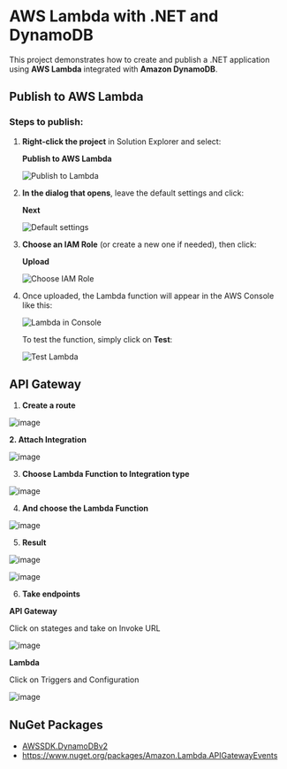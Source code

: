 # AWS Lambda with .NET and DynamoDB

This project demonstrates how to create and publish a .NET application using **AWS Lambda** integrated with **Amazon DynamoDB**.

## Publish to AWS Lambda

### Steps to publish:

1. **Right-click the project** in Solution Explorer and select:

   **Publish to AWS Lambda**

   ![Publish to Lambda](https://github.com/user-attachments/assets/8b8a4b44-d25d-481f-9fc8-3cc5cb87a992)

2. **In the dialog that opens**, leave the default settings and click:

   **Next**

   ![Default settings](https://github.com/user-attachments/assets/7ab0ca42-3e6b-4120-84fb-9f9e50c85368)

3. **Choose an IAM Role** (or create a new one if needed), then click:

   **Upload**

   ![Choose IAM Role](https://github.com/user-attachments/assets/065e220d-f360-4a71-8c4d-3d639e473cb2)

4. Once uploaded, the Lambda function will appear in the AWS Console like this:

   ![Lambda in Console](https://github.com/user-attachments/assets/3feb43e0-462c-43c9-ab71-0f377d3db622)

   To test the function, simply click on **Test**:

   ![Test Lambda](https://github.com/user-attachments/assets/154c3726-a6ff-46e3-9bf2-6b7075017d03)

## API Gateway

1. **Create a route**

![image](https://github.com/user-attachments/assets/ef5e67bd-10e2-4439-a606-3243acdfea0c)

**2. Attach Integration**

![image](https://github.com/user-attachments/assets/e4477341-668b-437a-9a22-6c605fb4c87e)

3. **Choose Lambda Function to Integration type**

![image](https://github.com/user-attachments/assets/45206901-cd3f-431b-abc0-2513239d7fde)

4. **And choose the Lambda Function**

![image](https://github.com/user-attachments/assets/fe412ee0-2261-4edd-902e-80295b2ec65a)

5. **Result**

![image](https://github.com/user-attachments/assets/de36cbce-d971-4c1c-98e0-4adf05ec2da6)

![image](https://github.com/user-attachments/assets/ae4f22a2-fc59-4980-a84e-37a4fe6da6bc)

6. **Take endpoints**

**API Gateway**

Click on stateges and take on Invoke URL

![image](https://github.com/user-attachments/assets/c4b17eac-8b6f-490d-a225-dd58e2255d3c)


**Lambda**

Click on Triggers and Configuration

![image](https://github.com/user-attachments/assets/ac59b1c7-cd9d-44c4-81bc-1800423f98c7)




## NuGet Packages

- [AWSSDK.DynamoDBv2](https://www.nuget.org/packages/AWSSDK.DynamoDBv2)
- https://www.nuget.org/packages/Amazon.Lambda.APIGatewayEvents

